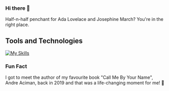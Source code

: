 ### Hi there 👋

Half-n-half penchant for Ada Lovelace and Josephine March? You're in the right place.

## Tools and Technologies
[![My Skills](https://skillicons.dev/icons?i=js,html,css,bootstrap,c,cpp,codepen,express,figma,gcp,git,heroku,java,md,mongodb,nodejs,tensorflow,vscode)](https://skillicons.dev)

### Fun Fact
I got to meet the author of my favourite book "Call Me By Your Name", Andre Aciman, back in 2019 and that was a life-changing moment for me! 💝
